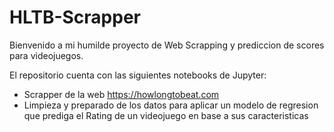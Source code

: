 # HLTB-Scrapper

Bienvenido a mi humilde proyecto de Web Scrapping y prediccion de scores para videojuegos.

El repositorio cuenta con las siguientes notebooks de Jupyter:

 - Scrapper de la web https://howlongtobeat.com
 - Limpieza y preparado de los datos para aplicar un modelo de regresion que prediga el Rating de un videojuego en base a sus caracteristicas
